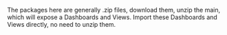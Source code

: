 The packages here are generally .zip files, download them, unzip the main, which will expose a Dashboards and Views.  Import these Dashboards and Views directly, no need to unzip them.
